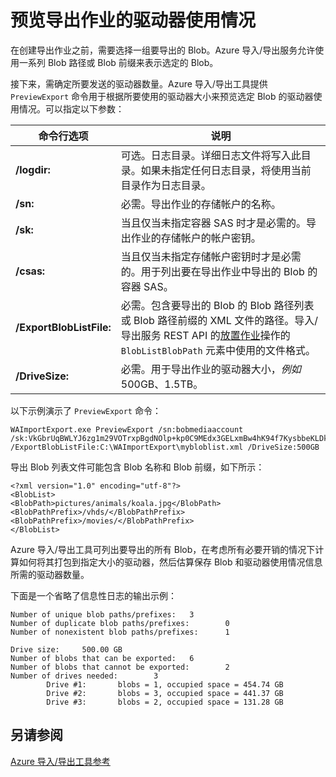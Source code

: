 <properties
    pageTitle="预览导出作业的驱动器使用情况 | Azure"
    description="了解如何预览针对 Azure 导入/导出服务中的导出作业选择的 Blob 列表"
    author="renashahmsft"
    manager="aungoo"
    editor="tysonn"
    services="storage"
    documentationcenter="" />  

<tags
    ms.assetid="7707d744-7ec7-4de8-ac9b-93a18608dc9a"
    ms.service="storage"
    ms.workload="storage"
    ms.tgt_pltfrm="na"
    ms.devlang="na"
    ms.topic="article"
    ms.date="05/25/2015"
    wacn.date="01/24/2017"
    ms.author="renash" />  


# 预览导出作业的驱动器使用情况
在创建导出作业之前，需要选择一组要导出的 Blob。Azure 导入/导出服务允许使用一系列 Blob 路径或 Blob 前缀来表示选定的 Blob。
  
 接下来，需确定所要发送的驱动器数量。Azure 导入/导出工具提供 `PreviewExport` 命令用于根据所要使用的驱动器大小来预览选定 Blob 的驱动器使用情况。可以指定以下参数：
  
|命令行选项|说明|  
|--------------------------|-----------------|  
|**/logdir:**<LogDirectory>|可选。日志目录。详细日志文件将写入此目录。如果未指定任何日志目录，将使用当前目录作为日志目录。|  
|**/sn:**<StorageAccountName>|必需。导出作业的存储帐户的名称。|  
|**/sk:**<StorageAccountKey>|当且仅当未指定容器 SAS 时才是必需的。导出作业的存储帐户的帐户密钥。|  
|**/csas:**<ContainerSas>|当且仅当未指定存储帐户密钥时才是必需的。用于列出要在导出作业中导出的 Blob 的容器 SAS。|  
|**/ExportBlobListFile:**<ExportBlobListFile>|必需。包含要导出的 Blob 的 Blob 路径列表或 Blob 路径前缀的 XML 文件的路径。导入/导出服务 REST API 的[放置作业](https://docs.microsoft.com/en-us/rest/api/storageimportexport/jobs#Jobs_CreateOrUpdate)操作的 `BlobListBlobPath` 元素中使用的文件格式。|  
|**/DriveSize:**<DriveSize>|必需。用于导出作业的驱动器大小，*例如* 500GB、1.5TB。|  
  
以下示例演示了 `PreviewExport` 命令：
  

	WAImportExport.exe PreviewExport /sn:bobmediaaccount /sk:VkGbrUqBWLYJ6zg1m29VOTrxpBgdNOlp+kp0C9MEdx3GELxmBw4hK94f7KysbbeKLDksg7VoN1W/a5UuM2zNgQ== /ExportBlobListFile:C:\WAImportExport\mybloblist.xml /DriveSize:500GB    

  
导出 Blob 列表文件可能包含 Blob 名称和 Blob 前缀，如下所示：
  

	<?xml version="1.0" encoding="utf-8"?>  
	<BlobList>  
	<BlobPath>pictures/animals/koala.jpg</BlobPath>  
	<BlobPathPrefix>/vhds/</BlobPathPrefix>  
	<BlobPathPrefix>/movies/</BlobPathPrefix>  
	</BlobList>  


Azure 导入/导出工具可列出要导出的所有 Blob，在考虑所有必要开销的情况下计算如何将其打包到指定大小的驱动器，然后估算保存 Blob 和驱动器使用情况信息所需的驱动器数量。
  
下面是一个省略了信息性日志的输出示例：
  

	Number of unique blob paths/prefixes:   3  
	Number of duplicate blob paths/prefixes:        0  
	Number of nonexistent blob paths/prefixes:      1  
  
	Drive size:     500.00 GB  
	Number of blobs that can be exported:   6  
	Number of blobs that cannot be exported:        2  
	Number of drives needed:        3  
	        Drive #1:       blobs = 1, occupied space = 454.74 GB  
	        Drive #2:       blobs = 3, occupied space = 441.37 GB  
	        Drive #3:       blobs = 2, occupied space = 131.28 GB    
 
  
## 另请参阅  
[Azure 导入/导出工具参考](/documentation/articles/storage-import-export-tool-how-to-v1/)

<!---HONumber=Mooncake_1226_2016-->